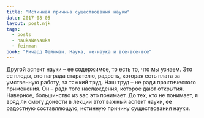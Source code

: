 ```yaml
---
title: "Истинная причина существования науки"
date: 2017-08-05
layout: post.njk
tags:
  - posts
  - naukaNeNauka
  - feinman
book: "Ричард Фейнман. Наука, не-наука и все-все-все"
---
```


Другой аспект науки – ее содержимое, то есть то, что мы узнаем. Это ее плоды, это награда старателю, радость, которая есть плата за умственную работу, за тяжкий труд. Наш труд – не ради практического применения. Он – ради того наслаждения, которое дают открытия. Наверное, большинство из вас это понимает. До тех, кто не понимает, я вряд ли смогу донести в лекции этот важный аспект науки, ее радостную составляющую, истинную причину существования науки.
